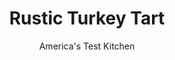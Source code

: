 ---
layout: ../../layouts/MarkdownPostLayout.astro
title: Rustic Turkey Tart
author: America's Test Kitchen
pubDate: 2023-03-15
description: "Turkey leftovers dont have to be limited to tetrazzini and sandwiches. This imaginative turkey tart is flavored with creamy blue cheese, pears, toasted pecans, and sweet-tart dried cranberries."
image_url: https://res.cloudinary.com/hksqkdlah/image/upload/ar_1:1,c_fill,dpr_2.0,f_auto,fl_lossy.progressive.strip_profile,g_faces:auto,q_auto:low,w_344/25724_sfs-turkey-tart-026
tags: ["Main Courses","Turkey","Savory Pies & Tarts","Contest Recipes"]
calories: 1791
protein: 10
carbohydrates: 11
fats: 15
fiber: 2
ingredients: ["1 , (9-inch) round prepared pie dough (see headnote)","1 1/2 cups, leftover turkey meat, cut into bite-sized pieces","3/4 cup, crumbled blue cheese","2 firm, pears, peeled, cored, and diced","1/4 cup, pecans, toasted and chopped","1/4 cup, dried cranberries","1 cup, sour cream","3 tablespoons, heavy cream","1 tablespoon, minced fresh thyme",", Salt and pepper"]
serves: 8
time: "1¼ hours, plus 50 minutes cooling"
instructions: ["Adjust oven rack to middle position and heat oven to 425 degrees. Gently press pie crust into 9-inch tart pan and trim excess dough with knife. Prick bottom of dough all over with tines of fork. Bake until lightly browned, about 15 minutes; cool on wire rack.","Combine turkey, 1/2 cup cheese, pears, pecans, cranberries, sour cream, heavy cream, and thyme in large bowl; season with salt and pepper. Transfer turkey mixture to cooled pie crust, then sprinkle with remaining cheese.","Bake until crust is golden brown and cheese is melted, about 20 minutes. Let cool 20 minutes. Serve warm or at room temperature. (Tart can be refrigerated for 24 hours. Bring to room temperature before serving.)"]
nutrition: ["215 mg Potassium, K","152 mg Phosphorus, P","115 mg Calcium, Ca","21 mg Magnesium, Mg","303 mg Sodium, Na","1 mg Zinc, Zn","15 g Total lipid (fat)","2 mg Niacin","4 g Fatty acids, total monounsaturated","1 g Fatty acids, total polyunsaturated","2 mg Vitamin C, total ascorbic acid","49 mg Cholesterol","7 g Fatty acids, total saturated","2 g Fiber, total dietary","1 µg Folic acid","13 µg Folate, food","8 g Sugars, total","4 µg Vitamin K (phylloquinone)","90 g Water","13 g Carbohydrate, by difference","16 µg Folate, DFE","10 g Protein","102 µg Vitamin A, RAE","11 g Carbohydrates (net)","223 kcal Energy","1791 calories"]
notes: "Pillsbury Just Unroll! Pie Crust is the test kitchen’s favorite brand of prepared pie dough."
---